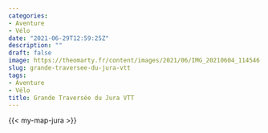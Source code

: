 ```yaml
---
categories:
- Aventure
- Vélo
date: "2021-06-29T12:59:25Z"
description: ""
draft: false
image: https://theomarty.fr/content/images/2021/06/IMG_20210604_114546.jpg
slug: grande-traversee-du-jura-vtt
tags:
- Aventure
- Vélo
title: Grande Traversée du Jura VTT
---
```



{{< my-map-jura >}}